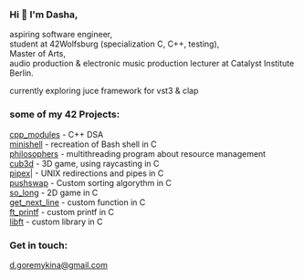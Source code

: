 ### Hi 👋 I'm Dasha,

aspiring software engineer,\
student at 42Wolfsburg (specialization C, C++, testing),\
Master of Arts,\
audio production & electronic music production lecturer at Catalyst Institute Berlin.

currently exploring juce framework for vst3 & clap

### some of my 42 Projects:

[cpp_modules](https://github.com/dashadsh/cpp) - C++ DSA\
[minishell](https://github.com/dashadsh/minishell) - recreation of Bash shell in C\
[philosophers](https://github.com/dashadsh/philo) - multithreading program about resource management\
[cub3d](https://github.com/dashadsh/cub3d) - 3D game, using raycasting in C\
[pipex](https://github.com//dashadsh/pipex)| - UNIX redirections and pipes in C\
[pushswap](https://github.comdashadsh/push_swap) - Custom sorting algorythm in C\
[so_long](https://github.com/dashadsh/so_long) - 2D game in C\
[get_next_line](https://github.com/dashadsh/get_next_line) - custom function in C\
[ft_printf](https://github.com/dashadsh/ft_printf) - custom printf in C\
[libft](https://github.com/dashadsh/libft_extended) - custom library in C

### Get in touch: 
d.goremykina@gmail.com
<!--
**dashadsh/dashadsh** is a ✨ _special_ ✨ repository because its `README.md` (this file) appears on your GitHub profile.

Here are some ideas to get you started:

- 🔭 I’m currently working on ...
- 🌱 I’m currently learning ...
- 👯 I’m looking to collaborate on ...
- 🤔 I’m looking for help with ...
- 💬 Ask me about ...
- 📫 How to reach me: ...
- 😄 Pronouns: ...
- ⚡ Fun fact: ...
-->
